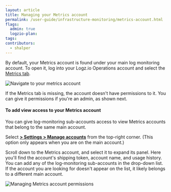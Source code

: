 ```yaml
---
layout: article
title: Managing your Metrics account
permalink: /user-guide/infrastructure-monitoring/metrics-account.html
flags:
  admin: true
  logzio-plan:
tags:
contributors:
  - shalper
---
```


By default, your Metrics account is found under your main log monitoring account.
To open it, log into your Logz.io Operations account and select the
[Metrics tab](https://app.logz.io/#/dashboard/grafana/).

![Navigate to your metrics account](https://dytvr9ot2sszz.cloudfront.net/logz-docs/grafana/reach-metrics.png)

If the Metrics tab is missing, the account doesn't have permissions to it. You can give it permissions if you're an admin, as shown next.


#### To add view access to your Metrics account

You can give log-monitoring sub-accounts access to view Metrics accounts that belong to the same main account.

Select [**<i class="li li-gear"></i> > Settings > Manage accounts**](https://app.logz.io/#/dashboard/settings/manage-accounts) from the top-right corner. (This option only appears when you are on the main account.)

Scroll down to the Metrics account, and select it to expand its panel. Here you'll find the account's shipping token, account name, and usage history.
You can add any of the log-monitoring sub-accounts in the drop-down list. If the account you are looking for doesn't appear on the list, it likely belongs to a different main account.

![Managing Metrics account permissions](https://dytvr9ot2sszz.cloudfront.net/logz-docs/grafana/metrics-account-read-permissions.png)

